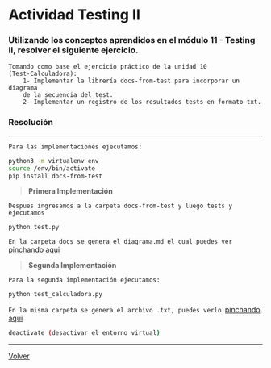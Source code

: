 # Actividad Testing II

### Utilizando los conceptos aprendidos en el módulo 11 - Testing II, resolver el siguiente ejercicio.

    Tomando como base el ejercicio práctico de la unidad 10
    (Test-Calculadora):
        1- Implementar la librería docs-from-test para incorporar un diagrama
        de la secuencia del test.
        2- Implementar un registro de los resultados tests en formato txt.

### Resolución
****
`Para las implementaciones ejecutamos:`
```bash
python3 -m virtualenv env
source /env/bin/activate
pip install docs-from-test
```
> **Primera Implementación**

`Despues ingresamos a la carpeta docs-from-test y luego tests y ejecutamos`
```bash
python test.py
```
`En la carpeta docs se genera el diagrama.md el cual puedes ver `[pinchando aqui](https://mermaid.ink/svg/c2VxdWVuY2VEaWFncmFtCiAgc3RhcnQtPj5DYWxjdWxhZG9yYS5hZGQ6IGNhbGxzIHgxCiAgQ2FsY3VsYWRvcmEuYWRkLS0+PnN0YXJ0OiByZXR1cm5zIGZsb2F0CiAgc3RhcnQtPj5DYWxjdWxhZG9yYS5tdWx0aXBsaWNhdGlvbjogY2FsbHMgeDEKICBDYWxjdWxhZG9yYS5tdWx0aXBsaWNhdGlvbi0tPj5zdGFydDogcmV0dXJucyBmbG9hdAogIHN0YXJ0LT4+Q2FsY3VsYWRvcmEuc3Vic3RyYWN0OiBjYWxscyB4MgogIENhbGN1bGFkb3JhLnN1YnN0cmFjdC0tPj5zdGFydDogcmV0dXJucyBmbG9hdAogIHN0YXJ0LT4+Q2FsY3VsYWRvcmEuZGl2aWRlOiBjYWxscyB4MQogIENhbGN1bGFkb3JhLmRpdmlkZS0tPj5zdGFydDogcmV0dXJucyBmbG9hdAo=)

> **Segunda Implementación**

`Para la segunda implementación ejecutamos:`
```bash
python test_calculadora.py
```
`En la misma carpeta se genera el archivo .txt, puedes verlo `[pinchando aqui](./docs-from-test/tests/testing.txt)
```bash
deactivate (desactivar el entorno virtual)
```
****

[Volver](../README.md)